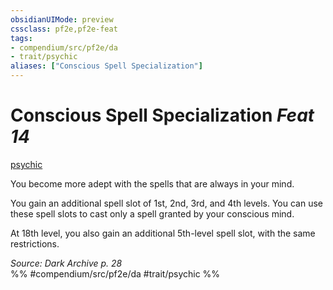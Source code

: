 ```yaml
---
obsidianUIMode: preview
cssclass: pf2e,pf2e-feat
tags:
- compendium/src/pf2e/da
- trait/psychic
aliases: ["Conscious Spell Specialization"]
---
```

# Conscious Spell Specialization  *Feat 14*  
[psychic](rules/traits/psychic-da.md "Psychic Class Trait")  


You become more adept with the spells that are always in your mind.

You gain an additional spell slot of 1st, 2nd, 3rd, and 4th levels. You can use these spell slots to cast only a spell granted by your conscious mind.

At 18th level, you also gain an additional 5th-level spell slot, with the same restrictions.

*Source: Dark Archive p. 28*  
%% #compendium/src/pf2e/da #trait/psychic %%